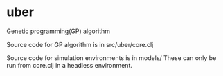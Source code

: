 # uber

Genetic programming(GP) algorithm

Source code for GP algorithm is in src/uber/core.clj

Source code for simulation environments is in models/
These can only be run from core.clj in a headless environment.

